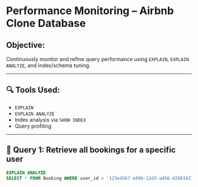 # Performance Monitoring – Airbnb Clone Database

## Objective:

Continuously monitor and refine query performance using `EXPLAIN`, `EXPLAIN ANALYZE`, and index/schema tuning.

---

## 🔍 Tools Used:

- `EXPLAIN`
- `EXPLAIN ANALYZE`
- Index analysis via `SHOW INDEX`
- Query profiling

---

## 🧪 Query 1: Retrieve all bookings for a specific user

```sql
EXPLAIN ANALYZE
SELECT * FROM Booking WHERE user_id = '123e4567-e89b-12d3-a456-426614174000';
```
